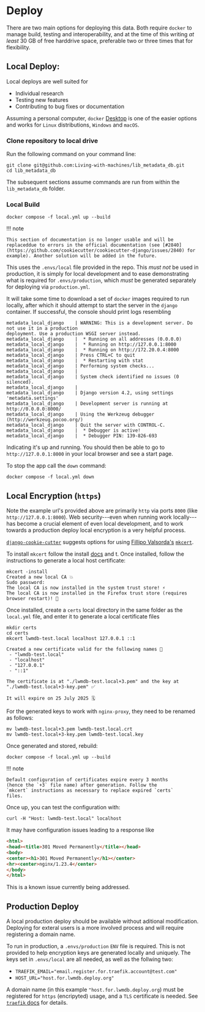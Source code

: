 # Deploy

There are two main options for deploying this data. Both require `docker` to manage build, testing and interoperability, and at the time of this writing *at least* 30 GB of free harddrive space, preferable two or three times that for flexibility.

## Local Deploy:

Local deploys are well suited for

- Individual research
- Testing new features
- Contributing to bug fixes or documentation

Assuming a personal computer, `docker` [Desktop](https://www.docker.com/products/docker-desktop/) is one of the easier options and works for `Linux` distributions, `Windows` and `macOS`.

### Clone repository to local drive

Run the following command on your command line:

```
git clone git@github.com:Living-with-machines/lib_metadata_db.git
cd lib_metadata_db
```

The subsequent sections assume commands are run from within the `lib_metadata_db` folder.

### Local Build

```console
docker compose -f local.yml up --build
```


!!! note 
    
    This section of documentation is no longer usable and will be replaceddue to errors in the official documentation (see [#2840](https://github.com/cookiecutter/cookiecutter-django/issues/2840) for example). Another solution will be added in the future.

This uses the `.envs/local` file provided in the repo. This *must not* be used in production, it is simply for local development and to ease demonstrating what is required for `.envs/production`, which *must* be generated separately for deploying via `production.yml`.

It will take some time to download a set of `docker` images required to run locally, after which it should attempt to start the server in the `django` container. If successful, the console should print logs resembling

```console
metadata_local_django    | WARNING: This is a development server. Do not use it in a production
deployment. Use a production WSGI server instead.
metadata_local_django    |  * Running on all addresses (0.0.0.0)
metadata_local_django    |  * Running on http://127.0.0.1:8000
metadata_local_django    |  * Running on http://172.20.0.4:8000
metadata_local_django    | Press CTRL+C to quit
metadata_local_django    |  * Restarting with stat
metadata_local_django    | Performing system checks...
metadata_local_django    |
metadata_local_django    | System check identified no issues (0 silenced).
metadata_local_django    |
metadata_local_django    | Django version 4.2, using settings 'metadata.settings'
metadata_local_django    | Development server is running at http://0.0.0.0:8000/
metadata_local_django    | Using the Werkzeug debugger (http://werkzeug.pocoo.org/)
metadata_local_django    | Quit the server with CONTROL-C.
metadata_local_django    |  * Debugger is active!
metadata_local_django    |  * Debugger PIN: 139-826-693
```

Indicating it's up and running. You should then be able to go to `http://127.0.0.1:8000` in your local browser and see a start page.

To stop the app call the `down` command:

```console
docker compose -f local.yml down
```

## Local Encryption (`https`)



Note the example url's provided above are primarily `http` via ports `8000` (like `http://127.0.0.1:8000`). Web security---even when running work locally---has become a crucial element of even local development, and to work towards a production deploy local encryption is a very helpful process.

[`django-cookie-cutter`](https://cookiecutter-django.readthedocs.io/en/latest/developing-locally-docker.html#developing-locally-with-https) suggests options for using [Fillipo Valsorda's](https://filippo.io/) [`mkcert`](https://github.com/FiloSottile/mkcert).

To install `mkcert` follow the install [docs](https://github.com/FiloSottile/mkcert#installation)  and t. Once installed, follow the instructions to generate a local host certificate:

```console
mkcert -install
Created a new local CA 💥
Sudo password:
The local CA is now installed in the system trust store! ⚡️
The local CA is now installed in the Firefox trust store (requires browser restart)! 🦊
```

Once installed, create a `certs` local directory in the same folder as the `local.yml` file, and enter it to generate a local certificate files

```console
mkdir certs
cd certs
mkcert lwmdb-test.local localhost 127.0.0.1 ::1

Created a new certificate valid for the following names 📜
 - "lwmdb-test.local"
 - "localhost"
 - "127.0.0.1"
 - "::1"

The certificate is at "./lwmdb-test.local+3.pem" and the key at "./lwmdb-test.local+3-key.pem" ✅

It will expire on 25 July 2025 🗓
```

For the generated keys to work with `nginx-proxy`, they need to be renamed as follows:

```console
mv lwmdb-test.local+3.pem lwmdb-test.local.crt
mv lwmdb-test.local+3-key.pem lwmdb-test.local.key
```

Once generated and stored, rebuild:

```console
docker compose -f local.yml up --build
```

!!! note 

    Default configuration of certificates expire every 3 months
    (hence the `+3` file name) after generation. Follow the
    `mkcert` instructions as necessary to replace expired `certs`
    files.

Once up, you can test the configuration with:

```console
curl -H "Host: lwmdb-test.local" localhost
```

It may have configuration issues leading to a response like

```html
<html>
<head><title>301 Moved Permanently</title></head>
<body>
<center><h1>301 Moved Permanently</h1></center>
<hr><center>nginx/1.23.4</center>
</body>
</html>
```

This is a known issue currently being addressed.

## Production Deploy

A local production deploy should be available without aditional modification. Deploying for exteral users is a more involved process and will require registering a domain name.

To run in production, a `.envs/production` `ENV` file is required. This is not provided to help encryption keys are generated locally and uniquely. The keys set in `.envs/local` are all needed, as well as the follwing two:

- `TRAEFIK_EMAIL="email.register.for.traefik.account@test.com"`
- `HOST_URL="host.for.lwmdb.deploy.org"`

A domain name (in this example `"host.for.lwmdb.deploy.org`) must be registered for `https` (encripyted) usage, and a `TLS` certificate is needed. See [`traefik` docs](https://doc.traefik.io/traefik/https/acme/) for details.

